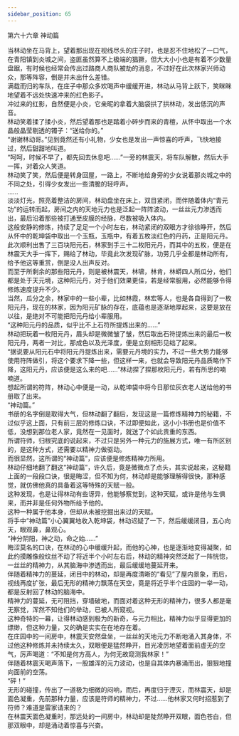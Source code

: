 ```yaml
---
sidebar_position: 65
---
```

 第六十六章 神动篇


当林动坐在马背上，望着那出现在视线尽头的庄子时，也是忍不住地松了一口气，在青阳镇到炎城之间，盗匪虽然算不上极端的猖獗，但大大小小也是有着不少数量盘踞，有时候也经常会传出过路商人商队被劫的消息，不过好在此次林家兴师动众，那等阵容，倒是并未出什么差错。  
满载而归的车队，在庄子中那众多欢喝声中缓缓开进，林动从马背上跃下，笑眯眯地望着不远处快速冲来的红色影子。  
冲过来的红影，自然便是小炎，它亲昵的拿着大脑袋拱了拱林动，发出低沉的声音。  
林动笑着揉了揉小炎，然后望着那也是踏着小碎步而来的青檀，从怀中取出一个水晶般晶莹剔透的镯子：“送给你的。”  
“谢谢林动哥。”见到竟然还有小礼物，少女也是发出一声惊喜的呼声，飞快地接过，然后甜甜地叫道。  
“呵呵，时候不早了，都先回去休息吧……”一旁的林震天，将车队解散，然后大手一挥，对着众人笑道。  
林动笑了笑，然后便是转身回屋，一路上，不断地给身旁的少女说着那炎城之中的不同之处，引得少女发出一些清脆的轻呼声。  
……  
淡淡灯光，照亮着整洁的房间，林动盘坐在床上，双目紧闭，而伴随着体内“青元功”的运转而起，房间之内的天地元力也是泛起一阵阵波动，一丝丝元力渗透而出，最后沿着那些被打通至皮膜的经脉，尽数被吸入体内。  
这般安静的修炼，持续了足足一个小时左右，林动紧闭的双眼方才徐徐睁开，然后从怀中的乾坤袋中取出一个玉瓶，玉瓶中，有着五枚淡红色的丹药，正是阳元丹。  
此次顺利出售了三百块阳元石，林家到手三十二枚阳元丹，而其中的五枚，便是在林震天大手一挥下，赐给了林动，毕竟此次发现矿脉，功劳几乎全都是林动所有，给予他这等重赏，倒是没人出声反对。  
而至于所剩余的那些阳元丹，则是被林震天，林啸，林肯，林蟒四人所瓜分，他们都是处于天元境，这种阳元丹，对于他们效果更佳，若是经常服用，必然能够令得修炼速度提升不少。  
当然，瓜分之余，林家中的一些小辈，比如林霞，林宏等人，也是各自得到了一枚阳元丹，现在的林家，因为阳元矿脉的存在，底蕴也是逐渐地厚起来，这要是放在以往，是绝对不可能把阳元丹给小辈服用。  
“这种阳元丹的品质，似乎比不上石符所提炼出来的……”  
林动把玩着一枚阳元丹，眉头却是微微皱了皱，然后取出石符提炼出来的最后一枚阳元丹，两者一对比，那成色以及光泽度，便是立刻相形见绌了起来。  
“据说要从阳元石中将阳元丹提炼出来，需要元丹境的实力，不过一些大势力能够使用符阵做引，将这个要求下降一些，但这样一来，也就会导致阳元丹品质略作下降，这阳元丹，应该便是这么来的吧……”林动捏了捏那枚阳元丹，若有所思的喃喃道。  
想起所谓的符阵，林动心中便是一动，从乾坤袋中将今日那位灰衣老人送给他的书册取了出来。  
“神动篇。”  
书册的名字倒是取得大气，但林动翻了翻后，发现这是一篇修炼精神力的秘籍，不过似乎这上面，只有前三层的修炼口诀，不过即便如此，这小小书册也是价值不低，没想到那位老人家，竟然在一见面时，就送了个如此贵重的东西。  
所谓符师，归根究底的说起来，不过只是另外一种元力的施展方式，唯一有所区别的，是这种方式，还需要以精神力做驱动。  
而很显然，这所谓的“神动篇”，应该便是修炼精神力所用。  
林动仔细地翻了翻这“神动篇”，许久后，竟是微微点了点头，其实说起来，这秘籍上面的一段段口诀，很是晦涩，但不知为何，林动却是能够理解得很快，那种感觉，就仿佛他真的具备着这等特殊的天赋一般。  
这种发现，也是让得林动有些讶异，他能够察觉到，这种天赋，或许是他与生俱来，而并非是任何外物所给予他的。  
这种一种属于他本身，但却从未被挖掘出来过的天赋。  
将手中“神动篇”小心翼翼地收入乾坤袋，林动迟疑了一下，然后缓缓闭目，五心向天，眼观鼻，鼻观心。  
“神分阴阳，神之动，命之始……”  
晦涩莫名的口诀，在林动的心中缓缓升起，而他的心神，也是逐渐地变得凝聚，如此约摸雕像般纹丝不动了将近半个小时左右后，林动的精神突然泛起了一阵恍惚，一丝丝的精神力，从其脑海中渗透而出，最后缓缓地蔓延开来。  
伴随着精神力的蔓延，闭目中的林动，却是再度清晰的“看见”了屋内景象，而后，视线再度扩张，最后无形的精神力飘荡在天空，竟是将近乎半个庄园的一举一动，都是反射回了林动的脑海中。  
精神力的蔓延，无可阻挡，穿墙破地，而面对着这种无形的精神力，很多人都是毫无察觉，浑然不知他们的举动，已被人所窥视。  
这种奇特的一幕，让得林动感到极为的新奇，与元力相比，精神力似乎显得更加的缥缈，但这种力量，又的确是实实在在地存在着。  
在庄园中的一间房中，林震天安然盘坐，一丝丝的天地元力不断地涌入其身体，不过他这种修炼并未持续太久，双眼便是猛然睁开，目光凌厉地望着面前虚无的空气，厉声喝道：“不知是何方高人，为何无故窥测我林家！”  
伴随着林震天喝声落下，一股雄浑的元力波动，也是自其体内暴涌而出，狠狠地撞向面前的空荡。  
“砰！”  
无形的碰撞，传出了一道极为细微的闷响，而后，再度归于湮灭，而林震天，却是面色凝重，先前那种力量，应该是符师的精神力，不过……他林家又何时招惹到了符师？难道是雷家请来的？  
在林震天面色凝重时，那远处的一间房中，林动却是陡然睁开双眼，面色苍白，但那双眼中，却是涌动着惊喜与兴奋。  
  
  
